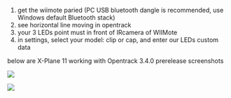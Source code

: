 1. get the wiimote paried (PC USB bluetooth dangle is recommended, use Windows default Bluetooth stack)
1. see horizontal line moving in opentrack
1. your 3 LEDs point must in front of IRcamera of WIIMote
1. in settings, select your model: clip or cap, and enter our LEDs custom data

below are X-Plane 11 working with Opentrack 3.4.0 prerelease screenshots

![](https://github.com/opentrack/opentrack/blob/unstable/tracker-wii/doc/XP11_opentrack_wiimote1.jpg)

![](https://github.com/opentrack/opentrack/blob/unstable/tracker-wii/doc/XP11_opentrack_wiimote2.jpg)
